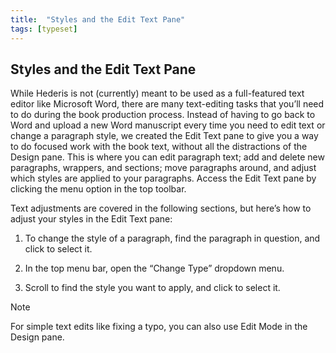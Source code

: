```yaml
---
title:  "Styles and the Edit Text Pane"
tags: [typeset]
---
```


<section data-type="chapter" class="hsecchapter" data-hederis-type="hsecchapter" id="edit-text-mode" data-pi-attrs="id: edit-text-mode; data-tags: typeset;" role="doc-chapter" data-tags="typeset" data-author-name=" " data-book-title=" " title="Styles and the Edit Text Pane"><h1 data-hederis-type="hblkchaptitle" class="hblkchaptitle" id="pyjZi6S7O">Styles and the Edit Text Pane</h1><p class="hblkp" data-hederis-type="hblkp" id="pC8qOWGvE">While Hederis is not (currently) meant to be used as a full-featured text editor like Microsoft Word, there are many text-editing tasks that you&#8217;ll need to do during the book production process. Instead of having to go back to Word and upload a new Word manuscript every time you need to edit text or change a paragraph style, we created the Edit Text pane to give you a way to do focused work with the book text, without all the distractions of the Design pane. This is where you can edit paragraph text; add and delete new paragraphs, wrappers, and sections; move paragraphs around, and adjust which styles are applied to your paragraphs. Access the Edit Text pane by clicking the menu option in the top toolbar.</p><p class="hblkp" data-hederis-type="hblkp" id="pwkSYrKW6">Text adjustments are covered in the following sections, but here&#8217;s how to adjust your styles in the Edit Text pane:</p><ol class="hwprnumlist" data-hederis-type="hwprnumlist" id="pMmHrSJFC"><li class="hblkoli" data-hederis-type="hblkoli" id="liJXbhPWas"><p class="hblkoli" data-hederis-type="hblklip" id="pGdW2TF95">To change the style of a paragraph, find the paragraph in question, and click to select it.</p></li><li class="hblkoli" data-hederis-type="hblkoli" id="liOGCl2Icx"><p class="hblkoli" data-hederis-type="hblklip" id="pMjfVAxnX">In the top menu bar, open the &#8220;Change Type&#8221; dropdown menu.</p></li><li class="hblkoli" data-hederis-type="hblkoli" id="lipxZPz2f2"><p class="hblkoli" data-hederis-type="hblklip" id="pv5ZIoCw7">Scroll to find the style you want to apply, and click to select it.</p></li></ol><aside class="hwprbox box" data-hederis-type="hwprbox" id="puczMzs5X" data-type="sidebar"><p class="hblktype" data-hederis-type="hblktype" id="p9N8MnjvU">Note</p><p class="hblkp" data-hederis-type="hblkp" id="p8F35VIE2">For simple text edits like fixing a typo, you can also use Edit Mode in the Design pane.</p></aside></section>

